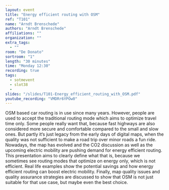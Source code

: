 ```yaml
---
layout: event
title: "Energy efficient routing with OSM"
ref: "T101"
name: "Arndt Brenschede"
authors: "Arndt Brenschede"
affiliations: ""
organization: ""
extra_tags:
  - ""
room: "De Donato"
sortroom: "1"
length: "30 minutes"
time: "Monday 12:30"
recording: true
tags:
  - sotmevent
  - slot38
  - 
slides: "/slides/T101-Energy_efficient_routing_with_OSM.pdf"
youtube_recording: "VMDRr6YPOw0"
---
```

OSM based car routing is in use since many years. However, people are used to accept the traditional routing mode which aims to optimize travel time only. Some people really want that, because fast highways are also considered more secure and comfortable compared to the small and slow ones. But partly it‘s just legacy from the early days of digital maps, when the quality was not sufficient to make a road trip over minor roads a fun ride. Nowadays, the map has evolved and the CO2 discussion as well as the upcoming electric mobility are pushing demand for energy efficient routing. This presentation aims to clearly define what that is, because we sometimes see routing modes that optimize on energy only, which is not efficient. Real life examples show the potential savings and how energy efficient routing can boost electric mobility. Finally, map quality issues and quality assurance strategies are discussed to show that OSM is not just suitable for that use case, but maybe even the best choice.